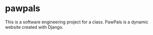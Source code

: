 # pawpals
This is a software engineering project for a class. PawPals is a dynamic website created with Django.
